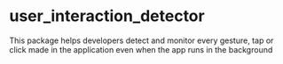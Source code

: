 # user_interaction_detector
This package helps developers detect and monitor every gesture, tap or click made in the application even when the app runs in the background

